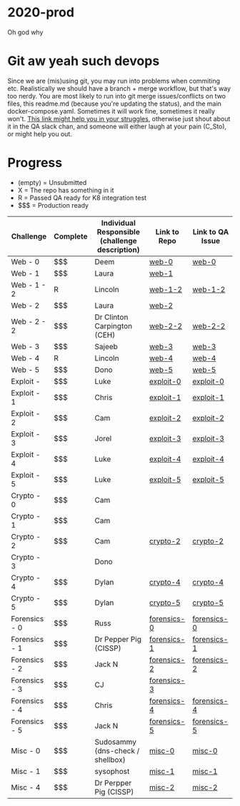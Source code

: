 # 2020-prod

Oh god why

# Git aw yeah such devops

Since we are (mis)using git, you may run into problems when commiting etc. Realistically we should have a branch + merge workflow, but that's way too nerdy. You are most likely to run into git merge issues/conflicts on two files, this readme.md (because you're updating the status), and the main docker-compose.yaml. Sometimes it will work fine, sometimes it really won't. [This link might help you in your struggles](https://docs.github.com/en/free-pro-team@latest/github/collaborating-with-issues-and-pull-requests/resolving-a-merge-conflict-using-the-command-line), otherwise just shout about it in the QA slack chan, and someone will either laugh at your pain (C_Sto), or might help you out.

# Progress

- (empty) = Unsubmitted
- X = The repo has something in it
- R = Passed QA ready for K8 integration test
- $$$ = Production ready

| Challenge     | Complete | Individual Responsible (challenge description) | Link to Repo                                                                                           | Link to QA Issue                                                           |
| ------------- | -------- | ---------------------------------------------- | ------------------------------------------------------------------------------------------------------ | -------------------------------------------------------------------------- |
| Web - 0       | $$$        | Deem                                           | [web-0](https://github.com/WACTF-org/sysophost-challenges/tree/master/web-0)                           | [web-0](https://github.com/WACTF-org/sysophost-challenges/issues/2)        |
| Web - 1       | $$$      | Laura                                          | [web-1](https://github.com/WACTF-org/ld-preload-challenges/tree/master/web-1-dependencycheck-filedrop) |                                                                            |
| Web - 1 - 2   | R        | Lincoln                                        | [web-1-2](https://github.com/WACTF-org/legendoflynkle-challenges/tree/master/web-1)                    | [web-1-2](https://github.com/WACTF-org/legendoflynkle-challenges/issues/2) |
| Web - 2       | $$$        | Laura                                          | [web-2](https://github.com/WACTF-org/ld-preload-challenges/tree/master/web-2-hardcodedsecrets)         |                                                                            |
| Web - 2 - 2   | $$$      | Dr Clinton Carpington (CEH)                    | [web-2-2](https://github.com/WACTF-org/swarley7-challfenges)                                           | [web-2-2](https://github.com/WACTF-org/swarley7-challenges/issues/1)       |
| Web - 3       | $$$        | Sajeeb                                         | [web-3](https://github.com/WACTF-org/xyantix-challenges/tree/master/web-3)                             | [web-3](https://github.com/WACTF-org/xyantix-challenges/issues/2)          |
| Web - 4       | R        | Lincoln                                        | [web-4](https://github.com/WACTF-org/legendoflynkle-challenges/tree/master/web-4)                      | [web-4](https://github.com/WACTF-org/legendoflynkle-challenges/issues/1)   |
| Web - 5       | $$$      | Dono                                           | [web-5](https://github.com/WACTF-org/dzflack-challenges/tree/master/web-5)                             | [web-5](https://github.com/WACTF-org/dzflack-challenges/issues/1)          |
| Exploit -     | $$$      | Luke                                           | [exploit-0](https://github.com/WACTF-org/lukehealy-challenges/tree/master/exp-0)                       | [exploit-0](https://github.com/WACTF-org/lukehealy-challenges/issues/1)    |
| Exploit - 1   | $$$      | Chris                                          | [exploit-1](https://github.com/WACTF-org/0xdecode-challenges/tree/master/exploit-1)                    | [exploit-1](https://github.com/WACTF-org/0xdecode-challenges/issues/1)     |
| Exploit - 2   | $$$      | Cam                                            | [exploit-2](https://github.com/WACTF-org/c-sto-challenges/tree/master/exploit-2)                       | [exploit-2](https://github.com/WACTF-org/c-sto-challenges/issues/1)        |
| Exploit - 3   | $$$        | Jorel                                          | [exploit-3](https://github.com/WACTF-org/jorelpaddick-challenges/tree/master/exp-3)                    | [exploit-3](https://github.com/WACTF-org/jorelpaddick-challenges/issues/1) |
| Exploit - 4   | $$$      | Luke                                           | [exploit-4](https://github.com/WACTF-org/lukehealy-challenges/tree/master/exp-4)                       | [exploit-4](https://github.com/WACTF-org/lukehealy-challenges/issues/2)    |
| Exploit - 5   | $$$      | Luke                                           | [exploit-5](https://github.com/WACTF-org/lukehealy-challenges/tree/master/exp-5)                       | [exploit-5](https://github.com/WACTF-org/lukehealy-challenges/issues/3)    |
| Crypto - 0    | $$$      | Cam                                            |
| Crypto - 1    | $$$      | Cam                                            |
| Crypto - 2    | $$$      | Cam                                            | [crypto-2](https://github.com/WACTF-org/c-sto-challenges/tree/master/crypto-2)                         | [crypto-2](https://github.com/WACTF-org/c-sto-challenges/issues/2)         |
| Crypto - 3    |          | Dono                                           |
| Crypto - 4    | $$$      | Dylan                                          | [crypto-4](https://github.com/WACTF-org/dpindur-challenges/tree/master/crypto-4)                       | [crypto-4](https://github.com/WACTF-org/dpindur-challenges/issues/2)       |
| Crypto - 5    | $$$      | Dylan                                          | [crypto-5](https://github.com/WACTF-org/dpindur-challenges/tree/master/crypto-5)                       | [crypto-5](https://github.com/WACTF-org/dpindur-challenges/issues/3)       |
| Forensics - 0 | $$$      | Russ                                           | [forensics-0](https://github.com/WACTF-org/rustla-challenges/blob/master/forensics-0.md)               | [forensics-0](https://github.com/WACTF-org/rustla-challenges/issues/1)     |
| Forensics - 1 | $$$      | Dr Pepper Pig (CISSP)                          | [forensics-1](https://github.com/WACTF-org/kronicd-challenges/tree/master/df-1)                        | [forensics-1](https://github.com/WACTF-org/kronicd-challenges/issues/2)    |
| Forensics - 2 | $$$      | Jack N                                         | [forensics-2](https://github.com/WACTF-org/jib1337-challenges/tree/master/forensics-2)                 | [forensics-2](https://github.com/WACTF-org/jib1337-challenges/issues/2)    |
| Forensics - 3 | $$$      | CJ                                             | [forensics-3](https://github.com/WACTF-org/xyantix-challenges/blob/master/forensics-3.md)              |                                                                            |
| Forensics - 4 | $$$        | Chris                                          | [forensics-4](https://github.com/WACTF-org/0xdecode-challenges/tree/master/forensics-3)                | [forensics-4](https://github.com/WACTF-org/0xdecode-challenges/issues/2)   |
| Forensics - 5 | $$$        | Jack N                                         | [forensics-5](https://github.com/WACTF-org/jib1337-challenges/tree/master/forensics-4)                 | [forensics-5](https://github.com/WACTF-org/jib1337-challenges/issues/1)    |
| Misc - 0      | $$$      | Sudosammy (dns-check / shellbox)               | [misc-0](https://github.com/WACTF-org/sudosammy-challenges/tree/master/)                               | [misc-0](https://github.com/WACTF-org/sudosammy-challenges/issues/1)       |
| Misc - 1      | $$$      | sysophost                                      | [misc-1](https://github.com/WACTF-org/sysophost-challenges/tree/master/misc-1)                         | [misc-1](https://github.com/WACTF-org/sysophost-challenges/issues/1)       |
| Misc - 4      | $$$      | Dr Perpper Pig (CISSP)                         | [misc-2](https://github.com/WACTF-org/kronicd-challenges/tree/master/misc-2)                           | [misc-2](https://github.com/WACTF-org/kronicd-challenges/issues/1)         |